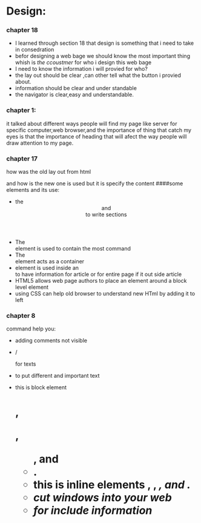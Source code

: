 # Design:
### chapter 18
* I learned through section 18 that design is something that i need to take in consedration 
* befor designing a web bage we should know the most important thing whish is *the ccoustmer* for who i design this web bage 
* I need to know  the information i will provied for who? 
* the lay out should be clear ,can other tell what the button i provied about.
* information should be clear and under standable
* the navigator is clear,easy and understandable.

### chapter 1:
it talked about different ways people will find my page like server for specific computer,web browser,and the importance of thing that catch my eyes is that the importance of heading that will afect the way people will draw attention to my page.

### chapter 17
how was the old lay out from html <div> and how is the new one is used but it is specify the content
####some elements and its use:
* the <header> and <footer> to write sections
* The <nav> element is used to contain the most command
* The <article> element acts as a container
*  <aside> element is used inside an <article> to have  information for article or for entire page if it out side article
* HTML5 allows web page authors to place an <a> element around a block level element
* using CSS can help old browser to understand  new HTml by adding it to left

### chapter 8
command help you:
* <!-- --> adding comments not visible
* <p>/<p> for texts
* <p class="important"> to put different and important text
* this is block element <h1>, <p>, <ul>, and <li>.
* this is inline elements <a>, <b>, <em>, and <img>.
* <iframes> cut windows into your web
*  <meta> for include information
